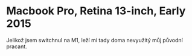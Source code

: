 # Macbook Pro, Retina 13-inch, Early 2015

Jelikož jsem switchnul na M1, leží mi tady doma nevyužitý můj původní pracant.